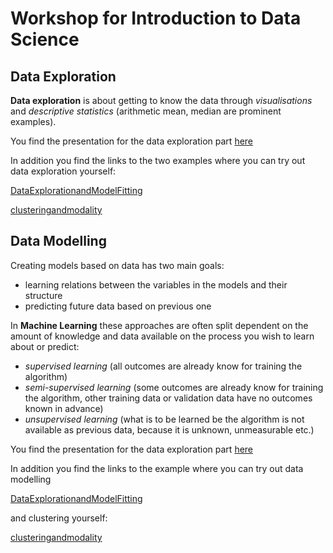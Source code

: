 # Workshop for Introduction to Data Science

## Data Exploration

**Data exploration** is about getting to know the data through *visualisations* and *descriptive statistics* (arithmetic mean, median are prominent examples). 

You find the presentation for the data exploration part [here](https://github.com/alexposekany/workshopdatascienceintro/blob/main/DataVisualisationExploration_workshop_short.pdf)

In addition you find the links to the two examples where you can try out data exploration yourself: 

[DataExplorationandModelFitting](https://wilhelmofconfusion.shinyapps.io/DataExplorationandModelFitting/)

[clusteringandmodality](https://wilhelmofconfusion.shinyapps.io/clusteringandmodality/)

## Data Modelling 

Creating models based on data has two main goals: 
- learning relations between the variables in the models and their structure
- predicting future data based on previous one

In **Machine Learning** these approaches are often split dependent on the amount of knowledge and data available on the process you wish to learn about or predict:
- *supervised learning* (all outcomes are already know for training the algorithm)
- *semi-supervised learning* (some outcomes are already know for training the algorithm, other training data or validation data have no outcomes known in advance)
- *unsupervised learning* (what is to be learned be the algorithm is not available as previous data, because it is unknown, unmeasurable etc.)

You find the presentation for the data exploration part [here](https://github.com/alexposekany/workshopdatascienceintro/blob/main/Regression_Skript_workshop_short.pdf)

In addition you find the links to the example where you can try out data modelling 

[DataExplorationandModelFitting](https://wilhelmofconfusion.shinyapps.io/DataExplorationandModelFitting/)

and clustering yourself: 

[clusteringandmodality](https://wilhelmofconfusion.shinyapps.io/clusteringandmodality/)


